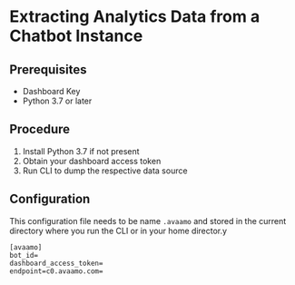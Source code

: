 # Extracting Analytics Data from a Chatbot Instance

## Prerequisites

- Dashboard Key
- Python 3.7 or later


## Procedure

1. Install Python 3.7 if not present
2. Obtain your dashboard access token
3. Run CLI to dump the respective data source

## Configuration
This configuration file needs to be name `.avaamo` and stored in the current directory where
you run the CLI or in your home director.y


````
[avaamo]
bot_id=
dashboard_access_token=
endpoint=c0.avaamo.com=
